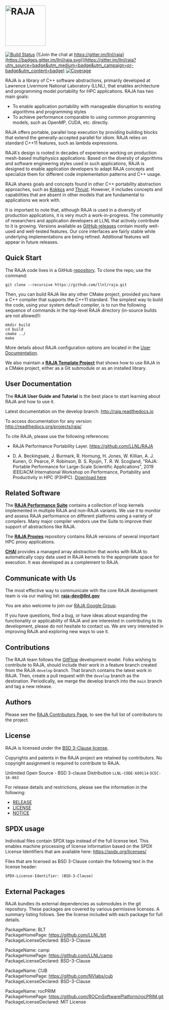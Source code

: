 
[comment]: # (#################################################################)
[comment]: # (Copyright 2016-21, Lawrence Livermore National Security, LLC)
[comment]: # (and RAJA project contributors. See the RAJA/COPYRIGHT file)
[comment]: # (for details.)
[comment]: # 
[comment]: # (# SPDX-License-Identifier: BSD-3-Clause)
[comment]: # (#################################################################)

# <img src="/share/raja/logo/RAJA_LOGO_Color.png?raw=true" width="128" valign="middle" alt="RAJA"/>

[![Build Status](https://travis-ci.org/LLNL/RAJA.svg?branch=develop)](https://travis-ci.org/LLNL/RAJA)
[![Join the chat at https://gitter.im/llnl/raja](https://badges.gitter.im/llnl/raja.svg)](https://gitter.im/llnl/raja?utm_source=badge&utm_medium=badge&utm_campaign=pr-badge&utm_content=badge)
[![Coverage](https://img.shields.io/codecov/c/github/LLNL/RAJA/develop.svg)](https://codecov.io/gh/LLNL/RAJA)

RAJA is a library of C++ software abstractions, primarily developed at
Lawrence Livermore National Laboratory (LLNL), that enables architecture
and programming model portability for HPC applications. RAJA has two main goals:

  * To enable application portability with manageable disruption to existing 
    algorithms and programming styles
  * To achieve performance comparable to using common programming models, 
    such as OpenMP, CUDA, etc. directly.

RAJA offers portable, parallel loop execution by providing building blocks 
that extend the generally-accepted parallel for idiom. RAJA relies on standard 
C++11 features, such as lambda expressions.

RAJA's design is rooted in decades of experience working on 
production mesh-based multiphysics applications. Based on the diversity of
algorithms and software engineering styles used in such applications, RAJA 
is designed to enable application developers to adapt RAJA concepts and 
specialize them for different code implementation patterns and C++ usage.

RAJA shares goals and concepts found in
other C++ portability abstraction approaches, such as
[Kokkos](https://github.com/kokkos/kokkos)
and [Thrust](https://developer.nvidia.com/thrust). 
However, it includes concepts and capabilities that are absent in other models 
that are fundamental to applications we work with.

It is important to note that, although RAJA is used in a diversity of 
production applications, it is very much a work-in-progress. The community 
of researchers and application developers at LLNL that actively contribute to 
it is growing. Versions available as [GitHub releases](https://github.com/LLNL/RAJA/releases) contain mostly well-used and well-tested features. Our core 
interfaces are fairly stable while underlying implementations are being 
refined. Additional features will appear in future releases.

Quick Start
-----------

The RAJA code lives in a GitHub [repository](https://github.com/llnl/raja).
To clone the repo, use the command:

    git clone --recursive https://github.com/llnl/raja.git

Then, you can build RAJA like any other CMake project, provided you have a C++
compiler that supports the C++11 standard. The simplest way to build the code,
using your system default compiler, is to run the following sequence of 
commands in the top-level RAJA directory (in-source builds are not allowed!):

    mkdir build
    cd build
    cmake ../
    make

More details about RAJA configuration options are located in the 
[User Documentation](http://raja.readthedocs.io/en/main/).

We also maintain a [**RAJA Template Project**](https://github.com/LLNL/RAJA-project-template) that shows how to use RAJA in a CMake project, either as a Git
submodule or as an installed library.

User Documentation
-------------------

The **RAJA User Guide and Tutorial** is the best place to start learning 
about RAJA and how to use it. 

Latest documentation on the develop branch: http://raja.readthedocs.io

To access documentation for any version: http://readthedocs.org/projects/raja/

To cite RAJA, please use the following references:

* RAJA Performance Portability Layer. https://github.com/LLNL/RAJA

* D. A. Beckingsale, J. Burmark, R. Hornung, H. Jones, W. Killian, A. J. Kunen, O. Pearce, P. Robinson, B. S. Ryujin, T. R. W. Scogland, "RAJA: Portable Performance for Large-Scale Scientific Applications", 2019 IEEE/ACM International Workshop on Performance, Portability and Productivity in HPC (P3HPC). [Download here](https://conferences.computer.org/sc19w/2019/#!/toc/14)

Related Software
--------------------

The [**RAJA Performance Suite**](https://github.com/LLNL/RAJAPerf) contains
a collection of loop kernels implemented in multiple RAJA and non-RAJA
variants. We use it to monitor and assess RAJA performance on different
platforms using a variety of compilers. Many major compiler vendors use the
Suite to improve their support of abstractions like RAJA. 

The [**RAJA Proxies**](https://github.com/LLNL/RAJAProxies) repository 
contains RAJA versions of several important HPC proxy applications.

[**CHAI**](https://github.com/LLNL/CHAI) provides a managed array abstraction
that works with RAJA to automatically copy data used in RAJA kernels to the
appropriate space for execution. It was developed as a complement to RAJA.

Communicate with Us
-------------------

The most effective way to communicate with the core RAJA development team
is via our mailing list: **raja-dev@llnl.gov** 

You are also welcome to join our [RAJA Google Group](https://groups.google.com/forum/#!forum/raja-users).

If you have questions, find a bug, or have ideas about expanding the
functionality or applicability of RAJA and are interested in contributing
to its development, please do not hesitate to contact us. We are very
interested in improving RAJA and exploring new ways to use it.

Contributions
---------------

The RAJA team follows the [GitFlow](http://nvie.com/posts/a-successful-git-branching-model/) development model. Folks wishing to contribute to RAJA, should
include their work in a feature branch created from the RAJA `develop` branch.
That branch contains the latest work in RAJA. Then, create a pull request 
with the `develop` branch as the destination. Periodically, we merge the 
develop branch into the `main` branch and tag a new release.

Authors
-----------

Please see the [RAJA Contributors Page](https://github.com/LLNL/RAJA/graphs/contributors), to see the full list of contributors to the project.


License
-----------

RAJA is licensed under the [BSD 3-Clause license](https://opensource.org/licenses/BSD-3-Clause).

Copyrights and patents in the RAJA project are retained by contributors.
No copyright assignment is required to contribute to RAJA.

Unlimited Open Source - BSD 3-clause Distribution
`LLNL-CODE-689114`  `OCEC-16-063`

For release details and restrictions, please see the information in the
following:
- [RELEASE](./RELEASE)
- [LICENSE](./LICENSE)
- [NOTICE](./NOTICE)


SPDX usage
------------

Individual files contain SPDX tags instead of the full license text.
This enables machine processing of license information based on the SPDX
License Identifiers that are available here: https://spdx.org/licenses/

Files that are licensed as BSD 3-Clause contain the following
text in the license header:

    SPDX-License-Identifier: (BSD-3-Clause)

External Packages
-------------------
RAJA bundles its external dependencies as submodules in the git repository.
These packages are covered by various permissive licenses.  A summary listing
follows. See the license included with each package for full details.

PackageName: BLT  
PackageHomePage: https://github.com/LLNL/blt  
PackageLicenseDeclared: BSD-3-Clause

PackageName: camp   
PackageHomePage: https://github.com/LLNL/camp  
PackageLicenseDeclared: BSD-3-Clause

PackageName: CUB   
PackageHomePage: https://github.com/NVlabs/cub  
PackageLicenseDeclared: BSD-3-Clause

PackageName: rocPRIM   
PackageHomePage: https://github.com/ROCmSoftwarePlatform/rocPRIM.git  
PackageLicenseDeclared: MIT License

